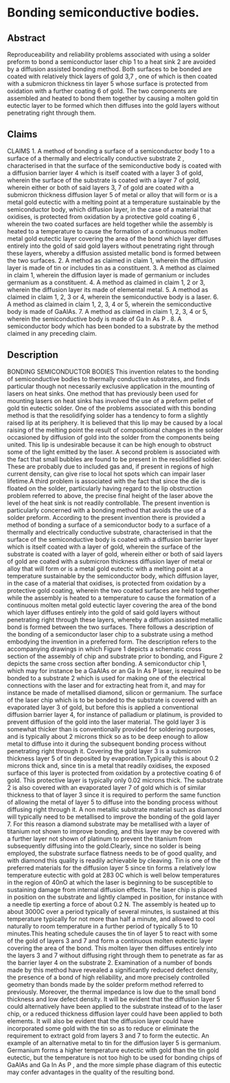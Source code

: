 # Bonding semiconductive bodies.

## Abstract
Reproduceability and reliability problems associated with using a solder preform to bond a semiconductor laser chip 1 to a heat sink 2 are avoided by a diffusion assisted bonding method. Both surfaces to be bonded are coated with relatively thick layers of gold 3,7 , one of which is then coated with a submicron thickness tin layer 5 whose surface is protected from oxidation with a further coating 6 of gold. The two components are assembled and heated to bond them together by causing a molten gold tin eutectic layer to be formed which then diffuses into the gold layers without penetrating right through them.

## Claims
CLAIMS 1. A method of bonding a surface of a semiconductor body 1 to a surface of a thermally and electrically conductive substrate 2 , characterised in that the surface of the semiconductive body is coated with a diffusion barrier layer 4 which is itself coated with a layer 3 of gold, wherein the surface of the substrate is coated with a layer 7 of gold, wherein either or both of said layers 3, 7 of gold are coated with a submicron thickness diffusion layer 5 of metal or alloy that will form or is a metal gold eutectic with a melting point at a temperature sustainable by the semiconductor body, which diffusion layer, in the case of a material that oxidises, is protected from oxidation by a protective gold coating 6 , wherein the two coated surfaces are held together while the assembly is heated to a temperature to cause the formation of a continuous molten metal gold eutectic layer covering the area of the bond which layer diffuses entirely into the gold of said gold layers without penetrating right through these layers, whereby a diffusion assisted metallic bond is formed between the two surfaces. 2. A method as claimed in claim 1, wherein the diffusion layer is made of tin or includes tin as a constituent. 3. A method as claimed in claim 1, wherein the diffusion layer is made of germanium or includes germanium as a constituent. 4. A method as claimed in claim 1, 2 or 3, wherein the diffusion layer its made of elemental metal. 5. A method as claimed in claim 1, 2, 3 or 4, wherein the semiconductive body is a laser. 6. A method as claimed in claim 1, 2, 3, 4 or 5, wherein the semiconductive body is made of GaAlAs. 7. A method as claimed in claim 1, 2, 3, 4 or 5, wherein the semiconductive body is made of Ga In As P . 8. A semiconductor body which has been bonded to a substrate by the method claimed in any preceding claim.

## Description
BONDING SEMICONDUCTOR BODIES This invention relates to the bonding of semiconductive bodies to thermally conductive substrates, and finds particular though not necessarily exclusive application in the mounting of lasers on heat sinks. One method that has previously been used for mounting lasers on heat sinks has involved the use of a preform pellet of gold tin eutectic solder. One of the problems associated with this bonding method is that the resolidifying solder has a tendency to form a slightly raised lip at its periphery. It is believed that this lip may be caused by a local raising of the melting point the result of compositional changes in the solder occasioned by diffusion of gold into the solder from the components being united. This lip is undesirable because it can be high enough to obstruct some of the light emitted by the laser. A second problem is associated with the fact that small bubbles are found to be present in the resolidified solder. These are probably due to included gas and, if present in regions of high current density, can give rise to local hot spots which can impair laser lifetime.A third problem is associated with the fact that since the die is floated on the solder, particularly having regard to the lip obstruction problem referred to above, the precise final height of the laser above the level of the heat sink is not readily controllable. The present invention is particularly concerned with a bonding method that avoids the use of a solder preform. According to the present invention there is provided a method of bonding a surface of a semiconductor body to a surface of a thermally and electrically conductive substrate, characterised in that the surface of the semiconductive body is coated with a diffusion barrier layer which is itself coated with a layer of gold, wherein the surface of the substrate is coated with a layer of gold, wherein either or both of said layers of gold are coated with a submicron thickness diffusion layer of metal or alloy that will form or is a metal gold eutectic with a melting point at a temperature sustainable by the semiconductor body, which diffusion layer, in the case of a material that oxidises, is protected from oxidation by a protective gold coating, wherein the two coated surfaces are held together while the assembly is heated to a temperature to cause the formation of a continuous molten metal gold eutectic layer covering the area of the bond which layer diffuses entirely into the gold of said gold layers without penetrating right through these layers, whereby a diffusion assisted metallic bond is formed between the two surfaces. There follows a description of the bonding of a semiconductor laser chip to a substrate using a method embodying the invention in a preferred form. The description refers to the accompanying drawings in which Figure 1 depicts a schematic cross section of the assembly of chip and substrate prior to bonding, and Figure 2 depicts the same cross section after bonding. A semiconductor chip 1, which may for instance be a GaAlAs or an Ga In As P laser, is required to be bonded to a substrate 2 which is used for making one of the electrical connections with the laser and for extracting heat from it, and may for instance be made of metallised diamond, silicon or germanium. The surface of the laser chip which is to be bonded to the substrate is covered with an evaporated layer 3 of gold, but before this is applied a conventional diffusion barrier layer 4, for instance of palladium or platinum, is provided to prevent diffusion of the gold into the laser material. The gold layer 3 is somewhat thicker than is conventionally provided for soldering purposes, and is typically about 2 microns thick so as to be deep enough to allow metal to diffuse into it during the subsequent bonding process without penetrating right through it. Covering the gold layer 3 is a submicron thickness layer 5 of tin deposited by evaporation.Typically this is about 0.2 microns thick and, since tin is a metal that readily oxidises, the exposed surface of this layer is protected from oxidation by a protective coating 6 of gold. This protective layer is typically only 0.02 microns thick. The substrate 2 is also covered with an evaporated layer 7 of gold which is of similar thickness to that of layer 3 since it is required to perform the same function of allowing the metal of layer 5 to diffuse into the bonding process without diffusing right through it. A non metallic substrate material such as diamond will typically need to be metallised to improve the bonding of the gold layer 7. For this reason a diamond substrate may be metallised with a layer of titanium not shown to improve bonding, and this layer may be covered with a further layer not shown of platinum to prevent the titanium from subsequently diffusing into the gold.Clearly, since no solder is being employed, the substrate surface flatness needs to be of good quality, and with diamond this quality is readily achievable by cleaving. Tin is one of the preferred materials for the diffusion layer 5 since tin forms a relatively low temperature eutectic with gold at 283 0C which is well below temperatures in the region of 40nO at which the laser is beginning to be susceptible to sustaining damage from internal diffusion effects. The laser chip is placed in position on the substrate and lightly clamped in position, for instance with a needle tip exerting a force of about 0.2 N. The assembly is heated up to about 3000C over a period typically of several minutes, is sustained at this temperature typically for not more than half a minute, and allowed to cool naturally to room temperature in a further period of typically 5 to 10 minutes.This heating schedule causes the tin of layer 5 to react with some of the gold of layers 3 and 7 and form a continuous molten eutectic layer covering the area of the bond. This molten layer then diffuses entirely into the layers 3 and 7 without diffusing right through them to penetrate as far as the barrier layer 4 on the substrate 2. Examination of a number of bonds made by this method have revealed a significantly reduced defect density, the presence of a bond of high reliability, and more precisely controlled geometry than bonds made by the solder preform method referred to previously. Moreover, the thermal impedance is low due to the small bond thickness and low defect density. It will be evident that the diffusion layer 5 could alternatively have been applied to the substrate instead of to the laser chip, or a reduced thickness diffusion layer could have been applied to both elements. It will also be evident that the diffusion layer could have incorporated some gold with the tin so as to reduce or eliminate the requirement to extract gold from layers 3 and 7 to form the eutectic. An example of an alternative metal to tin for the diffusion layer 5 is germanium. Germanium forms a higher temperature eutectic with gold than the tin gold eutectic, but the temperature is not too high to be used for bonding chips of GaAlAs and Ga In As P , and the more simple phase diagram of this eutectic may confer advantages in the quality of the resulting bond.